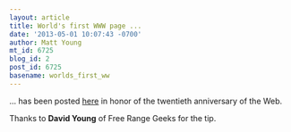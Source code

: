 ```yaml
---
layout: article
title: World's first WWW page ...
date: '2013-05-01 10:07:43 -0700'
author: Matt Young
mt_id: 6725
blog_id: 2
post_id: 6725
basename: worlds_first_ww
---
```

... has been posted [here](http://info.cern.ch/hypertext/WWW/TheProject.html) in honor of the twentieth anniversary of the Web.  

Thanks to **David Young** of Free Range Geeks for the tip.
